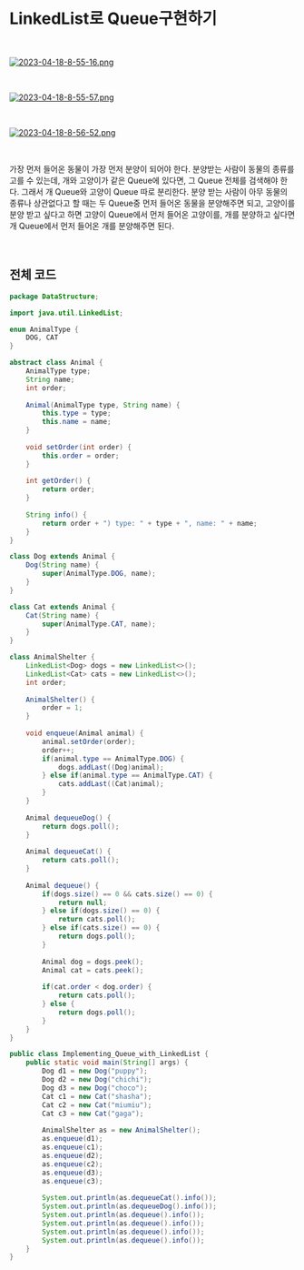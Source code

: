 # LinkedList로 Queue구현하기

</br>

[![2023-04-18-8-55-16.png](https://i.postimg.cc/PJncRb8k/2023-04-18-8-55-16.png)](https://postimg.cc/xJgtkzRs)

</br>

[![2023-04-18-8-55-57.png](https://i.postimg.cc/Lsf30ckn/2023-04-18-8-55-57.png)](https://postimg.cc/HJYMrPhg)

</br>

[![2023-04-18-8-56-52.png](https://i.postimg.cc/9ftq9Ctt/2023-04-18-8-56-52.png)](https://postimg.cc/DW0ZkVN8)

</br>

가장 먼저 들어온 동물이 가장 먼저 분양이 되어야 한다. 분양받는 사람이 동물의 종류를 고를 수 있는데, 개와 고양이가 같은 Queue에 있다면, 그 Queue 전체를 검색해야 한다. 그래서 개 Queue와 고양이 Queue 따로 분리한다. 분양 받는 사람이 아무 동물의 종류나 상관없다고 할 때는 두 Queue중 먼저 들어온 동물을 분양해주면 되고, 고양이를 분양 받고 싶다고 하면 고양이 Queue에서 먼저 들어온 고양이를, 개를 분양하고 싶다면 개 Queue에서 먼저 들어온 개를 분양해주면 된다.

</br>

## 전체 코드

``` java
package DataStructure;

import java.util.LinkedList;

enum AnimalType {
	DOG, CAT
}

abstract class Animal {
	AnimalType type;
	String name;
	int order;
	
	Animal(AnimalType type, String name) {
		this.type = type;
		this.name = name;
	}
	
	void setOrder(int order) {
		this.order = order;
	}
	
	int getOrder() {
		return order;
	}
	
	String info() {
		return order + ") type: " + type + ", name: " + name;
	}
}

class Dog extends Animal {
	Dog(String name) {
		super(AnimalType.DOG, name);
	}
}

class Cat extends Animal {
	Cat(String name) {
		super(AnimalType.CAT, name);
	}
}

class AnimalShelter {
	LinkedList<Dog> dogs = new LinkedList<>();
	LinkedList<Cat> cats = new LinkedList<>();
	int order;
	
	AnimalShelter() {
		order = 1;
	}
	
	void enqueue(Animal animal) {
		animal.setOrder(order);
		order++;
		if(animal.type == AnimalType.DOG) {
			dogs.addLast((Dog)animal);
		} else if(animal.type == AnimalType.CAT) {
			cats.addLast((Cat)animal);
		}
	}
	
	Animal dequeueDog() {
		return dogs.poll();
	}
	
	Animal dequeueCat() {
		return cats.poll();
	}
	
	Animal dequeue() {
		if(dogs.size() == 0 && cats.size() == 0) {
			return null;
		} else if(dogs.size() == 0) {
			return cats.poll();
		} else if(cats.size() == 0) {
			return dogs.poll();
		}
		
		Animal dog = dogs.peek();
		Animal cat = cats.peek();
		
		if(cat.order < dog.order) {
			return cats.poll();
		} else {
			return dogs.poll();
		}
	}
}

public class Implementing_Queue_with_LinkedList {
	public static void main(String[] args) {
		Dog d1 = new Dog("puppy");
		Dog d2 = new Dog("chichi");
		Dog d3 = new Dog("choco");
		Cat c1 = new Cat("shasha");
		Cat c2 = new Cat("miumiu");
		Cat c3 = new Cat("gaga");
		
		AnimalShelter as = new AnimalShelter();
		as.enqueue(d1);
		as.enqueue(c1);
		as.enqueue(d2);
		as.enqueue(c2);
		as.enqueue(d3);
		as.enqueue(c3);
		
		System.out.println(as.dequeueCat().info());
		System.out.println(as.dequeueDog().info());
		System.out.println(as.dequeue().info());
		System.out.println(as.dequeue().info());
		System.out.println(as.dequeue().info());
		System.out.println(as.dequeue().info());
	}
}
```
